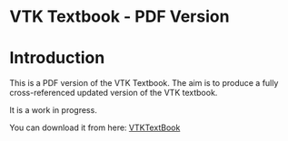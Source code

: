 # VTK Textbook - PDF Version

# Introduction

This is a PDF version of the VTK Textbook. The aim is to produce a fully cross-referenced updated version of the VTK textbook.

It is a work in progress.

You can download it from here: [VTKTextBook](https://raw.githubusercontent.com/lorensen/VTKExamples/master/src/VTKBookLaTex/VTKTextBook.pdf)
